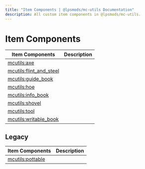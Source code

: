 ```yaml
---
title: "Item Components | @lpsmods/mc-utils Documentation"
description: All custom item components in @lpsmods/mc-utils.
---
```


# Item Components

| Item Components                                 | Description |
| ----------------------------------------------- | ----------- |
| [mcutils:axe](./axe.md)                         |             |
| [mcutils:flint_and_steel](./flint_and_steel.md) |             |
| [mcutils:guide_book](./guide_book.md)           |             |
| [mcutils:hoe](./hoe.md)                         |             |
| [mcutils:info_book](./info_book.md)             |             |
| [mcutils:shovel](./shovel.md)                   |             |
| [mcutils:tool](./tool.md)                       |             |
| [mcutils:writable_book](./writable_book.md)     |             |

## Legacy

| Item Components                   | Description |
| --------------------------------- | ----------- |
| [mcutils:pottable](./pottable.md) |             |

